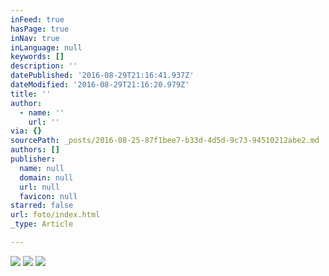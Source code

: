 ```yaml
---
inFeed: true
hasPage: true
inNav: true
inLanguage: null
keywords: []
description: ''
datePublished: '2016-08-29T21:16:41.937Z'
dateModified: '2016-08-29T21:16:20.979Z'
title: ''
author:
  - name: ''
    url: ''
via: {}
sourcePath: _posts/2016-08-25-87f1bee7-b33d-4d5d-9c73-94510212abe2.md
authors: []
publisher:
  name: null
  domain: null
  url: null
  favicon: null
starred: false
url: foto/index.html
_type: Article

---
```

![](https://the-grid-user-content.s3-us-west-2.amazonaws.com/b32a4f0e-68f9-48e5-95c3-bf31265cc239.jpg)
![](https://the-grid-user-content.s3-us-west-2.amazonaws.com/95590302-1022-494f-b6b8-18be432fb3ff.jpg)
![](https://the-grid-user-content.s3-us-west-2.amazonaws.com/3805353a-2e69-4c36-9dbd-9cc28333a971.jpg)